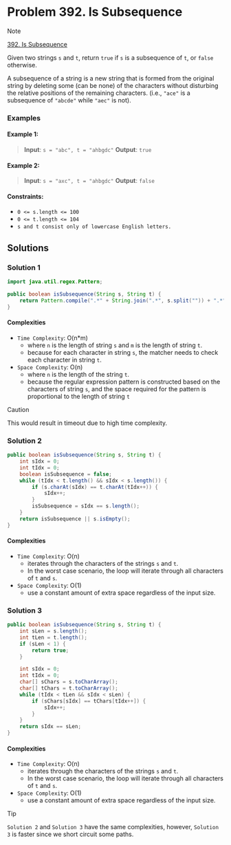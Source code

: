# Problem 392. Is Subsequence

> [!NOTE]
> [392. Is Subsequence](https://leetcode.com/problems/is-subsequence/description/?envType=study-plan-v2&envId=top-interview-150)

Given two strings `s` and `t`, return `true` if `s` is a subsequence of `t`, or `false` otherwise.

A subsequence of a string is a new string that is formed from the original string by deleting some (can be none) of the characters without disturbing the relative positions of the remaining characters. (i.e., `"ace"` is a subsequence of `"abcde"` while `"aec"` is not).

### Examples

#### Example 1:

> **Input**: `s = "abc", t = "ahbgdc"`
> **Output**: `true`

#### Example 2:

> **Input**: `s = "axc", t = "ahbgdc"`
> **Output**: `false`

#### Constraints:

- `0 <= s.length <= 100`
- `0 <= t.length <= 104`
- `s and t consist only of lowercase English letters.`

## Solutions

### Solution 1

```java
import java.util.regex.Pattern;

public boolean isSubsequence(String s, String t) {
    return Pattern.compile(".*" + String.join(".*", s.split("")) + ".*").matcher(t).matches();
}
```

#### Complexities

- `Time Complexity`: O(n*m)
    - where `n` is the length of string `s` and `m` is the length of string `t`.
    - because for each character in string `s`, the matcher needs to check each character in string `t`.
- `Space Complexity`: O(n)
    - where `n` is the length of the string `t`.
    - because the regular expression pattern is constructed based on the characters of string `s`, and the space required for the pattern is proportional to the length of string `t`

> [!CAUTION]
> This would result in timeout due to high time complexity.

### Solution 2

```java
public boolean isSubsequence(String s, String t) {
    int sIdx = 0;
    int tIdx = 0;
    boolean isSubsequence = false;
    while (tIdx < t.length() && sIdx < s.length()) {
        if (s.charAt(sIdx) == t.charAt(tIdx++)) {
            sIdx++;
        }
        isSubsequence = sIdx == s.length();
    }
    return isSubsequence || s.isEmpty();
}
```

#### Complexities

- `Time Complexity`: O(n)
    - iterates through the characters of the strings `s` and `t`.
    - In the worst case scenario, the loop will iterate through all characters of `t` and `s`.
- `Space Complexity`: O(1)
    - use a constant amount of extra space regardless of the input size.

### Solution 3

```java
public boolean isSubsequence(String s, String t) {
    int sLen = s.length();
    int tLen = t.length();
    if (sLen < 1) {
        return true;
    }

    int sIdx = 0;
    int tIdx = 0;
    char[] sChars = s.toCharArray();
    char[] tChars = t.toCharArray();
    while (tIdx < tLen && sIdx < sLen) {
        if (sChars[sIdx] == tChars[tIdx++]) {
            sIdx++;
        }
    }
    return sIdx == sLen;
}
```

#### Complexities

- `Time Complexity`: O(n)
    - iterates through the characters of the strings `s` and `t`.
    - In the worst case scenario, the loop will iterate through all characters of `t` and `s`.
- `Space Complexity`: O(1)
    - use a constant amount of extra space regardless of the input size.

> [!TIP]
> `Solution 2` and `Solution 3` have the same complexities, however, `Solution 3` is faster since we short circuit some paths.

